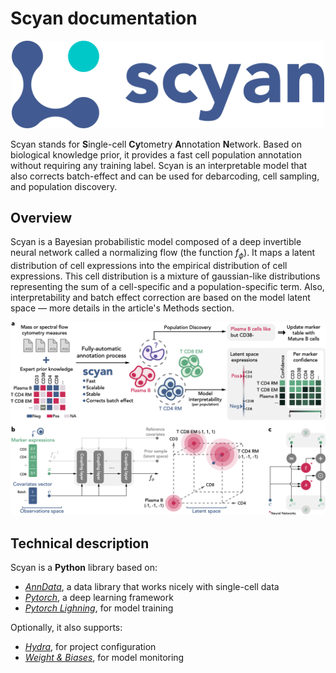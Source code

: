 # Scyan documentation

<p align="center">
  <img src="./assets/logo.png" alt="scyan_logo" width="500px"/>
</p>

Scyan stands for **S**ingle-cell **Cy**tometry **A**nnotation **N**etwork. Based on biological knowledge prior, it provides a fast cell population annotation without requiring any training label. Scyan is an interpretable model that also corrects batch-effect and can be used for debarcoding, cell sampling, and population discovery.

## Overview

Scyan is a Bayesian probabilistic model composed of a deep invertible neural network called a normalizing flow (the function $f_{\phi}$). It maps a latent distribution of cell expressions into the empirical distribution of cell expressions. This cell distribution is a mixture of gaussian-like distributions representing the sum of a cell-specific and a population-specific term. Also, interpretability and batch effect correction are based on the model latent space — more details in the article's Methods section.

<p align="center">
  <img src="./assets/overview.png" alt="scyan_overview" />
</p>

## Technical description

Scyan is a **Python** library based on:

- [_AnnData_](https://anndata.readthedocs.io/en/latest/), a data library that works nicely with single-cell data
- [_Pytorch_](https://pytorch.org/), a deep learning framework
- [_Pytorch Lighning_](https://www.pytorchlightning.ai/), for model training

Optionally, it also supports:

- [_Hydra_](https://hydra.cc/docs/intro/), for project configuration
- [_Weight & Biases_](https://wandb.ai/site), for model monitoring
